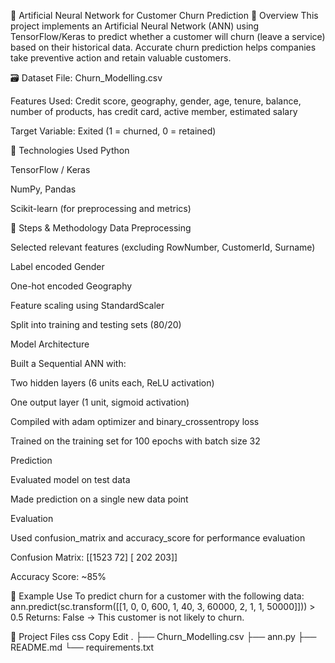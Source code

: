 🧠 Artificial Neural Network for Customer Churn Prediction
📌 Overview
This project implements an Artificial Neural Network (ANN) using TensorFlow/Keras to predict whether a customer will churn (leave a service) based on their historical data. Accurate churn prediction helps companies take preventive action and retain valuable customers.

🗃️ Dataset
File: Churn_Modelling.csv

Features Used: Credit score, geography, gender, age, tenure, balance, number of products, has credit card, active member, estimated salary

Target Variable: Exited (1 = churned, 0 = retained)

🔧 Technologies Used
Python

TensorFlow / Keras

NumPy, Pandas

Scikit-learn (for preprocessing and metrics)

🧪 Steps & Methodology
Data Preprocessing

Selected relevant features (excluding RowNumber, CustomerId, Surname)

Label encoded Gender

One-hot encoded Geography

Feature scaling using StandardScaler

Split into training and testing sets (80/20)

Model Architecture

Built a Sequential ANN with:

Two hidden layers (6 units each, ReLU activation)

One output layer (1 unit, sigmoid activation)

Compiled with adam optimizer and binary_crossentropy loss

Trained on the training set for 100 epochs with batch size 32

Prediction

Evaluated model on test data

Made prediction on a single new data point

Evaluation

Used confusion_matrix and accuracy_score for performance evaluation

Confusion Matrix:
[[1523   72]
 [ 202  203]]
 
Accuracy Score:
~85% 

🧠 Example Use
To predict churn for a customer with the following data:
ann.predict(sc.transform([[1, 0, 0, 600, 1, 40, 3, 60000, 2, 1, 1, 50000]])) > 0.5
Returns: False → This customer is not likely to churn.

📂 Project Files
css
Copy
Edit
.
├── Churn_Modelling.csv
├── ann.py
├── README.md
└── requirements.txt
